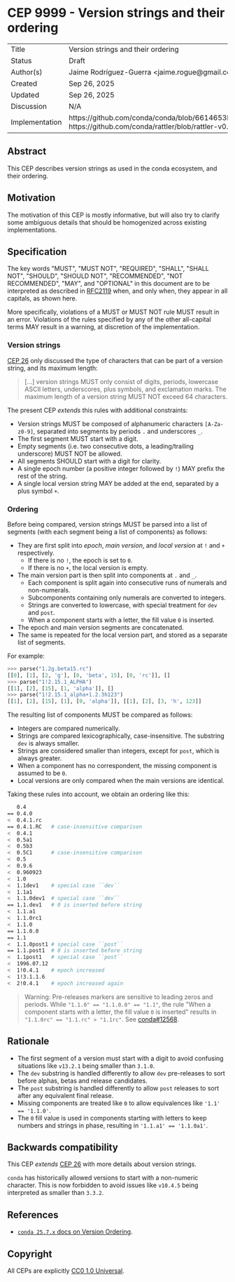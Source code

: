 # CEP 9999 - Version strings and their ordering

<table>
<tr><td> Title </td><td> Version strings and their ordering </td>
<tr><td> Status </td><td> Draft </td></tr>
<tr><td> Author(s) </td><td> Jaime Rodríguez-Guerra &lt;jaime.rogue@gmail.com&gt;</td></tr>
<tr><td> Created </td><td> Sep 26, 2025 </td></tr>
<tr><td> Updated </td><td> Sep 26, 2025 </td></tr>
<tr><td> Discussion </td><td> N/A </td></tr>
<tr><td> Implementation </td><td> https://github.com/conda/conda/blob/6614653b1d9bdbffcef55e338d3220daed70c7f8/conda/models/version.py#L52, https://github.com/conda/rattler/blob/rattler-v0.37.4/crates/rattler_conda_types/src/version/mod.rs#L141 </td></tr>
</table>

## Abstract

This CEP describes version strings as used in the conda ecosystem, and their ordering.

## Motivation

The motivation of this CEP is mostly informative, but will also try to clarify some ambiguous details that should be homogenized across existing implementations.

## Specification

The key words "MUST", "MUST NOT", "REQUIRED", "SHALL", "SHALL NOT", "SHOULD", "SHOULD NOT",
"RECOMMENDED", "NOT RECOMMENDED", "MAY", and "OPTIONAL" in this document are to be interpreted as
described in [RFC2119][RFC2119] when, and only when, they appear in all capitals, as shown here.

More specifically, violations of a MUST or MUST NOT rule MUST result in an error. Violations of the
rules specified by any of the other all-capital terms MAY result in a warning, at discretion of the
implementation.

### Version strings

[CEP 26](./cep-0026.md) only discussed the type of characters that can be part of a version string, and its maximum length:

> [...] version strings MUST only consist of digits, periods, lowercase ASCII letters, underscores, plus symbols, and exclamation marks. The maximum length of a version string MUST NOT exceed 64 characters.

The present CEP _extends_ this rules with additional constraints:

- Version strings MUST be composed of alphanumeric characters `[A-Za-z0-9]`, separated into segments by periods `.` and underscores `_`.
- The first segment MUST start with a digit.
- Empty segments (i.e. two consecutive dots, a leading/trailing underscore) MUST NOT be allowed.
- All segments SHOULD start with a digit for clarity.
- A single epoch number (a positive integer followed by `!`) MAY prefix the rest of the string.
- A single local version string MAY be added at the end, separated by a plus symbol `+`.

### Ordering

Before being compared, version strings MUST be parsed into a list of segments (with each segment being a list of components) as follows:

- They are first split into _epoch_, _main version_, and _local version_ at `!` and `+` respectively.
  - If there is no `!`, the epoch is set to `0`.
  - If there is no `+`, the local version is empty.
- The main version part is then split into components at `.` and `_`.
  - Each component is split again into consecutive runs of numerals and non-numerals.
  - Subcomponents containing only numerals are converted to integers.
  - Strings are converted to lowercase, with special treatment for `dev` and `post`.
  - When a component starts with a letter, the fill value `0` is inserted.
- The epoch and main version segments are concatenated.
- The same is repeated for the local version part, and stored as a separate list of segments.

For example:

```python
>>> parse("1.2g.beta15.rc")
[[0], [1], [2, 'g'], [0, 'beta', 15], [0, 'rc']], []
>>> parse("1!2.15.1_ALPHA")
[[1], [2], [15], [1, 'alpha']], []
>>> parse("1!2.15.1_alpha+1.2.3h123")
[[1], [2], [15], [1], [0, 'alpha']], [[1], [2], [3, 'h', 123]]
```

The resulting list of components MUST be compared as follows:

- Integers are compared numerically.
- Strings are compared lexicographically, case-insensitive. The substring `dev` is always smaller.
- Strings are considered smaller than integers, except for `post`, which is always greater.
- When a component has no correspondent, the missing component is assumed to be `0`.
- Local versions are only compared when the main versions are identical.

Taking these rules into account, we obtain an ordering like this:

```sh
   0.4
== 0.4.0
<  0.4.1.rc
== 0.4.1.RC   # case-insensitive comparison
<  0.4.1
<  0.5a1
<  0.5b3
<  0.5C1      # case-insensitive comparison
<  0.5
<  0.9.6
<  0.960923
<  1.0
<  1.1dev1    # special case ``dev``
<  1.1a1
<  1.1.0dev1  # special case ``dev``
== 1.1.dev1   # 0 is inserted before string
<  1.1.a1
<  1.1.0rc1
<  1.1.0
== 1.1.0.0
== 1.1
<  1.1.0post1 # special case ``post``
== 1.1.post1  # 0 is inserted before string
<  1.1post1   # special case ``post``
<  1996.07.12
<  1!0.4.1    # epoch increased
<  1!3.1.1.6
<  2!0.4.1    # epoch increased again
```

> Warning:
> Pre-releases markers are sensitive to leading zeros and periods. While `"1.1.0" == "1.1.0.0" ==
> "1.1"`, the rule "When a component starts with a letter, the fill value `0` is inserted" results
> in `"1.1.0rc" == "1.1.rc" > "1.1rc"`. See [conda#12568](https://github.com/conda/conda/issues/12568).

## Rationale

- The first segment of a version must start with a digit to avoid confusing situations like `v13.2.1` being smaller than `3.1.0`.
- The `dev` substring is handled differently to allow `dev` pre-releases to sort before alphas, betas and release candidates.
- The `post` substring is handled differently to allow `post` releases to sort after any equivalent final release.
- Missing components are treated like `0` to allow equivalences like `'1.1' == '1.1.0'`.
- The `0` fill value is used in components starting with letters to keep numbers and strings in phase, resulting in `'1.1.a1' == '1.1.0a1'`.

## Backwards compatibility

This CEP _extends_ [CEP 26](./cep-0026.md) with more details about version strings.

`conda` has historically allowed versions to start with a non-numeric character. This is now forbidden to avoid issues like `v10.4.5` being interpreted as smaller than `3.3.2`.

## References

- [`conda 25.7.x` docs on Version Ordering](https://docs.conda.io/projects/conda/en/25.7.x/user-guide/concepts/pkg-specs.html#version-ordering).

## Copyright

All CEPs are explicitly [CC0 1.0 Universal](https://creativecommons.org/publicdomain/zero/1.0/).

<!-- links -->

[RFC2119]: https://www.ietf.org/rfc/rfc2119.txt

